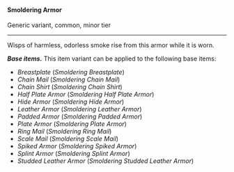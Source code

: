 #### Smoldering Armor

Generic variant, common, minor tier

---

Wisps of harmless, odorless smoke rise from this armor while it is worn.

***Base items.*** This item variant can be applied to the following base items:

- *Breastplate* (*Smoldering Breastplate*)
- *Chain Mail* (*Smoldering Chain Mail*)
- *Chain Shirt* (*Smoldering Chain Shirt*)
- *Half Plate Armor* (*Smoldering Half Plate Armor*)
- *Hide Armor* (*Smoldering Hide Armor*)
- *Leather Armor* (*Smoldering Leather Armor*)
- *Padded Armor* (*Smoldering Padded Armor*)
- *Plate Armor* (*Smoldering Plate Armor*)
- *Ring Mail* (*Smoldering Ring Mail*)
- *Scale Mail* (*Smoldering Scale Mail*)
- *Spiked Armor* (*Smoldering Spiked Armor*)
- *Splint Armor* (*Smoldering Splint Armor*)
- *Studded Leather Armor* (*Smoldering Studded Leather Armor*)